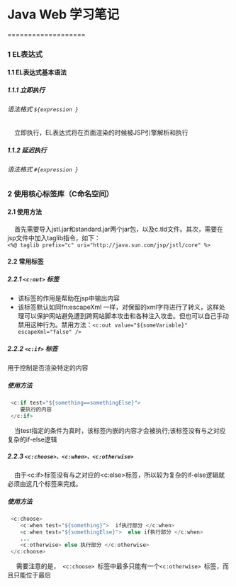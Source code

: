 # Java Web 学习笔记
===================
### 1 EL表达式
#### 1.1 EL表达式基本语法
##### 1.1.1 立即执行
######  语法格式 ` ${expression } `
&nbsp;&nbsp;&nbsp;&nbsp;立即执行，EL表达式将在页面渲染的时候被JSP引擎解析和执行  

##### 1.1.2 延迟执行
######  语法格式 ` #{expression } `

### 2 使用核心标签库（C命名空间）
#### 2.1 使用方法
&nbsp;&nbsp;&nbsp;&nbsp;首先需要导入jstl.jar和standard.jar两个jar包，以及c.tld文件。其次，需要在jsp文件中加入taglib指令，如下：  
	` <%@ taglib prefix="c" uri="http://java.sun.com/jsp/jstl/core" %> `  
#### 2.2 常用标签
##### 2.2.1 ` <c:out> ` 标签
* 该标签的作用是帮助在jsp中输出内容
* 该标签默认如同fn:escapeXml 一样，对保留的xml字符进行了转义，这样处理可以保护网站避免遭到跨网站脚本攻击和各种注入攻击。但也可以自己手动禁用这种行为。禁用方法：` <c:out value="${someVariable}" escapeXml="false" /> `  

##### 2.2.2 ` <c:if> ` 标签  
用于控制是否渲染特定的内容  
##### 使用方法  
``` java 
 <c:if test="${something==somethingElse}">  
    要执行的内容  
 </c:if>  
 ```  
&nbsp;&nbsp;&nbsp;&nbsp;当test指定的条件为真时，该标签内嵌的内容才会被执行;该标签没有与之对应复杂的if-else逻辑 
##### 2.2.3 ` <c:choose>、<c:when>、<c:otherwise> `  
&nbsp;&nbsp;&nbsp;&nbsp;由于<c:if>标签没有与之对应的<c:else>标签，所以较为复杂的if-else逻辑就必须由这几个标签来完成。  
##### 使用方法  
``` java 
 <c:choose>  
    <c:when test="${something}">  if执行部分 </c:when>  
    <c:when test="${somethingElse}">  else if执行部分 </c:when>  
    ...
    <c:otherwise> else 执行部分 </c:otherwise>
 </c:choose>  
 ```  
 &nbsp;&nbsp;&nbsp;&nbsp; 需要注意的是，`  <c:choose>  `标签中最多只能有一个`<c:otherwise> `标签，而且只能位于最后
